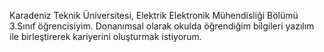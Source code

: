 Karadeniz Teknik Üniversitesi, Elektrik Elektronik Mühendisliği Bölümü 3.Sınıf öğrencisiyim. Donanımsal olarak okulda öğrendiğim bilgileri yazılım ile birleştirerek kariyerini oluşturmak istiyorum.
